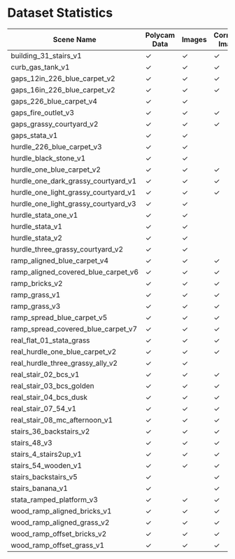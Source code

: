 # Dataset Statistics

| Scene Name | Polycam Data | Images | Corrected Images |
|------------|--------------|--------|------------------|
| building_31_stairs_v1 | ✓ | ✓ | ✓ |
| curb_gas_tank_v1 | ✓ | ✓ | ✓ |
| gaps_12in_226_blue_carpet_v2 | ✓ | ✓ | ✓ |
| gaps_16in_226_blue_carpet_v2 | ✓ | ✓ | ✓ |
| gaps_226_blue_carpet_v4 | ✓ | ✓ |  |
| gaps_fire_outlet_v3 | ✓ | ✓ | ✓ |
| gaps_grassy_courtyard_v2 | ✓ | ✓ | ✓ |
| gaps_stata_v1 | ✓ | ✓ |  |
| hurdle_226_blue_carpet_v3 | ✓ | ✓ |  |
| hurdle_black_stone_v1 | ✓ | ✓ |  |
| hurdle_one_blue_carpet_v2 | ✓ | ✓ | ✓ |
| hurdle_one_dark_grassy_courtyard_v1 | ✓ | ✓ | ✓ |
| hurdle_one_light_grassy_courtyard_v1 | ✓ | ✓ | ✓ |
| hurdle_one_light_grassy_courtyard_v3 | ✓ | ✓ |  |
| hurdle_stata_one_v1 | ✓ | ✓ |  |
| hurdle_stata_v1 | ✓ | ✓ |  |
| hurdle_stata_v2 | ✓ | ✓ |  |
| hurdle_three_grassy_courtyard_v2 | ✓ | ✓ |  |
| ramp_aligned_blue_carpet_v4 | ✓ | ✓ | ✓ |
| ramp_aligned_covered_blue_carpet_v6 | ✓ | ✓ | ✓ |
| ramp_bricks_v2 | ✓ | ✓ | ✓ |
| ramp_grass_v1 | ✓ | ✓ | ✓ |
| ramp_grass_v3 | ✓ | ✓ | ✓ |
| ramp_spread_blue_carpet_v5 | ✓ | ✓ | ✓ |
| ramp_spread_covered_blue_carpet_v7 | ✓ | ✓ | ✓ |
| real_flat_01_stata_grass | ✓ | ✓ | ✓ |
| real_hurdle_one_blue_carpet_v2 | ✓ | ✓ | ✓ |
| real_hurdle_three_grassy_ally_v2 | ✓ | ✓ |  |
| real_stair_02_bcs_v1 | ✓ | ✓ | ✓ |
| real_stair_03_bcs_golden | ✓ | ✓ | ✓ |
| real_stair_04_bcs_dusk | ✓ | ✓ | ✓ |
| real_stair_07_54_v1 | ✓ | ✓ | ✓ |
| real_stair_08_mc_afternoon_v1 | ✓ | ✓ | ✓ |
| stairs_36_backstairs_v2 | ✓ | ✓ | ✓ |
| stairs_48_v3 | ✓ | ✓ | ✓ |
| stairs_4_stairs2up_v1 | ✓ | ✓ | ✓ |
| stairs_54_wooden_v1 | ✓ | ✓ | ✓ |
| stairs_backstairs_v5 | ✓ |  | ✓ |
| stairs_banana_v1 | ✓ |  | ✓ |
| stata_ramped_platform_v3 | ✓ | ✓ | ✓ |
| wood_ramp_aligned_bricks_v1 | ✓ | ✓ | ✓ |
| wood_ramp_aligned_grass_v2 | ✓ | ✓ | ✓ |
| wood_ramp_offset_bricks_v2 | ✓ | ✓ | ✓ |
| wood_ramp_offset_grass_v1 | ✓ | ✓ | ✓ |
